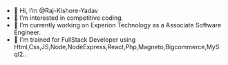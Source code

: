 - 👋 Hi, I’m @Raj-Kishore-Yadav
- 👀 I’m interested in competitive coding.
- 🌱 I’m currently working on Experion Technology as a Associate Software Engineer.
- 🌱 I'm trained for FullStack Developer using Html,Css,JS,Node,NodeExpress,React,Php,Magneto,Bigcommerce,MySql2..

 
 

<!---
Raj-Kishore-Yadav/Raj-Kishore-Yadav is a ✨ special ✨ repository because its `README.md` (this file) appears on your GitHub profile.
You can click the Preview link to take a look at your changes.
--->
